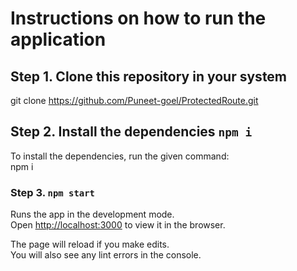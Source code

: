# Instructions on how to run the application

## Step 1. Clone this repository in your system
git clone https://github.com/Puneet-goel/ProtectedRoute.git

## Step 2. Install the dependencies `npm i`

To install the dependencies, run the given command:\
npm i 

### Step 3. `npm start`

Runs the app in the development mode.\
Open [http://localhost:3000](http://localhost:3000) to view it in the browser.

The page will reload if you make edits.\
You will also see any lint errors in the console.
